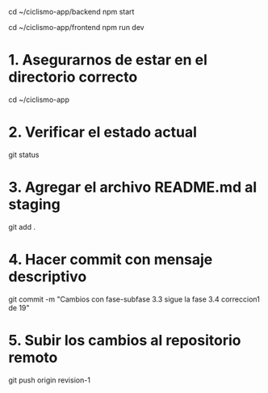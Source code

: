  cd ~/ciclismo-app/backend
 npm start

cd ~/ciclismo-app/frontend
npm run dev

# 1. Asegurarnos de estar en el directorio correcto
cd ~/ciclismo-app

# 2. Verificar el estado actual
git status

# 3. Agregar el archivo README.md al staging
git add .

# 4. Hacer commit con mensaje descriptivo
git commit -m "Cambios con fase-subfase 3.3 sigue la fase 3.4 correccion1 de 19"


# 5. Subir los cambios al repositorio remoto
git push origin revision-1